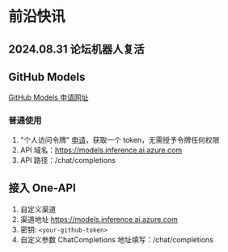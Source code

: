 # 前沿快讯

## 2024.08.31 论坛机器人复活

## GitHub Models

[GitHub Models 申请网址](https://github.com/marketplace/models/waitlist/join)

### 普通使用

1. "个人访问令牌" [申请](https://github.com/settings/tokens)，获取一个 token，无需授予令牌任何权限
2. API 域名：<https://models.inference.ai.azure.com>
3. API 路径：/chat/completions

## 接入 One-API

1. 自定义渠道
2. 渠道地址 <https://models.inference.ai.azure.com>
3. 密钥: `<your-github-token>`
4. 自定义参数 ChatCompletions 地址填写：/chat/completions

<!-- ### Curl 示例

```bash
curl --location --request POST 'https://models.inference.ai.azure.com/chat/completions' \
--header 'Authorization: Bearer {github_token}' \
--header 'Content-Type: application/json' \
--data-raw '{
  "model": "gpt-4o-mini",
  "stream": false,
  "messages": [
    {
      "role": "user",
      "content": "你是谁？"
    }
  ]
}'
``` -->